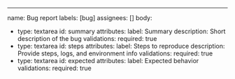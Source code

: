 ---
name: Bug report
labels: [bug]
assignees: []
body:

- type: textarea
  id: summary
  attributes:
  label: Summary
  description: Short description of the bug
  validations:
  required: true
- type: textarea
  id: steps
  attributes:
  label: Steps to reproduce
  description: Provide steps, logs, and environment info
  validations:
  required: true
- type: textarea
  id: expected
  attributes:
  label: Expected behavior
  validations:
  required: true
